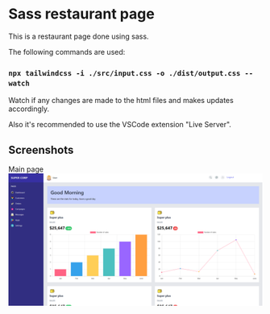 # Sass restaurant page
This is a restaurant page done using sass.

The following commands are used:

### `npx tailwindcss -i ./src/input.css -o ./dist/output.css --watch`
Watch if any changes are made to the html files and makes updates accordingly.

Also it's recommended to use the VSCode extension "Live Server".

## Screenshots
Main page
![alt text](https://github.com/RMollinedo/tailwind-dashboard/blob/main/screenshot1.png)